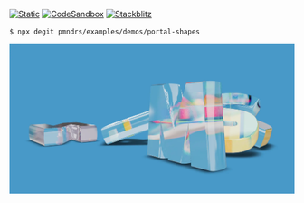 [![Static](https://img.shields.io/badge/demo-%23646CFF.svg?logo=html5&logoColor=white)](https://pmndrs.github.io/examples/portal-shapes)
[![CodeSandbox](https://img.shields.io/badge/codesandbox-040404?logo=codesandbox&logoColor=DBDBDB)](https://codesandbox.io/s/github/pmndrs/examples/tree/main/demos/portal-shapes)
[![Stackblitz](https://img.shields.io/badge/stackblitz-fff?logo=Stackblitz&logoColor=1389FD)](https://stackblitz.com/github/pmndrs/examples/tree/main/demos/portal-shapes)

```sh
$ npx degit pmndrs/examples/demos/portal-shapes
```

![](thumbnail.webp)
